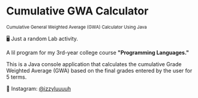 # Cumulative GWA Calculator
<sup>Cumulative General Weighted Average (GWA) Calculator Using Java</sup>

🖥️ Just a random Lab activity.

A lil program for my 3rd-year college course **"Programming Languages."**

This is a Java console application that calculates the cumulative Grade Weighted Average (GWA) based on the final grades entered by the user for 5 terms.

💙 Instagram: [@izzyluuuuh](https://www.instagram.com/izzyluuuuh/)
